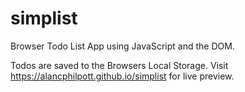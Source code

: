 # simplist
Browser Todo List App using JavaScript and the DOM.

Todos are saved to the Browsers Local Storage.
Visit https://alancphilpott.github.io/simplist for live preview.
